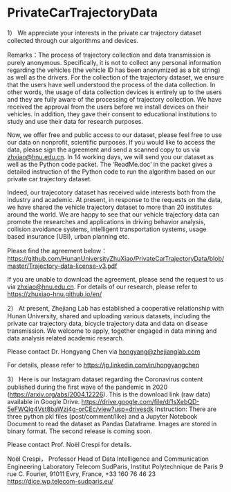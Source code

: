# PrivateCarTrajectoryData

1） We appreciate your interests in the private car trajectory dataset collected through our algorithms and devices. 

Remarks：The process of trajectory collection and data transmission is purely anonymous. Specifically, it is not to collect any personal information regarding the vehicles (the vehicle ID has been anonymized as a bit string) as well as the drivers. For the collection of the trajectory dataset, we ensure that the users have well understood the process of the data collection. In other words, the usage of data collection devices is entirely up to the users and they are fully aware of the processing of trajectory collection. We have received the approval from the users before we install devices on their vehicles. In addition, they gave their consent to educational institutions to study and use their data for research purposes.

Now, we offer free and public access to our dataset, please feel free to use our data on nonprofit, scientific purposes. If you would like to access the data, please sign the agreement  and send a scanned copy to us via zhxiao@hnu.edu.cn. In 14 working days, we will send you our dataset as well as the Python code packet. The ‘ReadMe.doc’ in the packet gives a detailed instruction of the Python code to run the  algorithm based on our private car trajectory dataset.

Indeed, our trajecotory dataset has received wide interests both from the industry and academic. At present, in response to the requests on the data, we have shared the vehicle trajectory dataset to more than 20 institutes around the world. We are happy to see that our vehicle trajectory data can promote the researches and applications in driving behavior analysis, collision avoidance systems, intelligent transportation systems, usage based insurance (UBI), urban planning etc.

Please find the agreement below：
https://github.com/HunanUniversityZhuXiao/PrivateCarTrajectoryData/blob/master/Trajectory-data-license-v3.pdf

If you are unable to download the agreement, please send the request to us via zhxiao@hnu.edu.cn. 
For details of our research, please refer to https://zhuxiao-hnu.github.io/en/

2） At present, Zhejiang Lab has established a cooperative relationship with Hunan University, shared and uploading various datasets, including the private car trajectory data, bicycle trajectory data and data on disease transmission. We welcome to apply, together engaged in data mining and data analysis related academic research.

Please contact Dr. Hongyang Chen via hongyang@zhejianglab.com  

For details, please refer to https://jp.linkedin.com/in/hongyangchen

3） Here is our Instagram dataset regarding the Coronavirus content published during the first wave of the pandemic in 2020 (https://arxiv.org/abs/2004.12226). This is the download link (raw data) available in Google Drive.
https://drive.google.com/file/d/1sXebQD-5eFWQlg4Vst8baWzj4g-orCEc/view?usp=drivesdk
Instruction:
There are three python pkl files (post/comment/like) and a Jupyter Notebook Document to read the dataset as Pandas Dataframe. Images are stored in binary format. 
The second release is coming soon.

Please contact Prof. Noël Crespi for details. 

Noël Crespi， Professor
Head of Data Intelligence and Communication Engineering Laboratory
Telecom SudParis,
Institut Polytechnique de Paris
9 rue C. Fourier, 91011 Evry, France,  +33 160 76 46 23
https://dice.wp.telecom-sudparis.eu/


